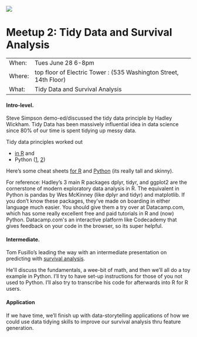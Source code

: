 
![](http://garrettgman.github.io/images/tidy-1.png)


# Meetup 2: Tidy Data and Survival Analysis

|    |                  |
|----|------------------|
|When: |Tues June 28 6-8pm|
|Where: |top floor of Electric Tower : (535 Washington Street, 14th Floor)|
|What: |Tidy Data and Survival Analysis|


#### Intro-level. 

Steve Simpson demo-ed/discussed the tidy data principle by Hadley Wickham. Tidy Data has been massively influential idea in data science since 80% of our time is spent tidying up messy data. 

Tidy data principles worked out 
 - [in R](https://t.co/xlT1HO5QAp)  and 
 - Python ([1](https://github.com/jfpuget/Tidy-Data/blob/master/Tidy-Data.ipynb), [2](https://www.ibm.com/developerworks/community/blogs/jfp/entry/Tidy_Data_In_Python?lang=en)) 

Here’s some cheat sheets [for R](https://t.co/0SutUCIRyx)  and [Python](http://www.analyticsvidhya.com/wp-content/uploads/2015/06/infographics-final.jpg) (its really tall and skinny). 

For reference: Hadley’s 3 main R packages dplyr, tidyr, and ggplot2 are the cornerstone of modern exploratory data analysis in R. The equivalent in Python is pandas by Wes McKinney (like dplyr and tidyr) and matplotlib. If you don’t know these packages, they’ve made on boarding in either language much easier. You should give them a try over at Datacamp.com, which has some really excellent free and paid tutorials in R and (now) Python. Datacamp.com's  an interactive platform like Codecademy that gives feedback on your code in the browser, so its super helpful.

#### Intermediate. 

Tom Fusillo’s leading the way with an intermediate presentation on predicting with [survival analysis](https://en.wikipedia.org/wiki/Survival_analysis). 

He'll discuss the fundamentals, a wee-bit of math, and then we’ll all do a toy example in Python.  I’ll try to have set-up instructions for those of you not used to Python. I’ll also try to transcribe his code for afterwards into R for R users. 

#### Application

If we have time, we’ll finish up with data-storytelling applications of how we could use data tidying skills to improve our survival analysis thru feature generation.
